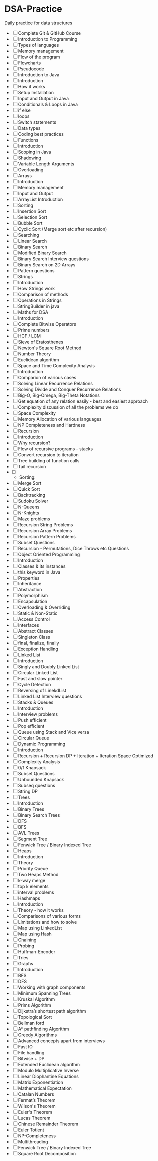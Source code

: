 # DSA-Practice
Daily practice for data structures

 - [ ] Complete Git & GitHub Course
 - [ ] Introduction to Programming
 - [ ] Types of languages
 - [ ] Memory management
 - [ ] Flow of the program
 - [ ] Flowcharts
 - [ ] Pseudocode
 - [ ] Introduction to Java
 - [ ] Introduction
 - [ ] How it works
 - [ ] Setup Installation
 - [ ] Input and Output in Java
 - [ ] Conditionals & Loops in Java
 - [ ] if else
 - [ ] loops
 - [ ] Switch statements
 - [ ] Data types
 - [ ] Coding best practices
 - [ ] Functions
 - [ ] Introduction
 - [ ] Scoping in Java
 - [ ] Shadowing
 - [ ] Variable Length Arguments
 - [ ] Overloading
 - [ ] Arrays
 - [ ] Introduction
 - [ ] Memory management
 - [ ] Input and Output
 - [ ] ArrayList Introduction
 - [ ] Sorting
 - [ ] Insertion Sort
 - [ ] Selection Sort
 - [ ] Bubble Sort
 - [ ] Cyclic Sort (Merge sort etc after recursion)
 - [ ] Searching
 - [ ] Linear Search
 - [ ] Binary Search
 - [ ] Modified Binary Search
 - [ ] Binary Search Interview questions
 - [ ] Binary Search on 2D Arrays
 - [ ] Pattern questions
 - [ ] Strings
 - [ ] Introduction
 - [ ] How Strings work
 - [ ] Comparison of methods
 - [ ] Operations in Strings
 - [ ] StringBuilder in java
 - [ ] Maths for DSA
 - [ ] Introduction
 - [ ] Complete Bitwise Operators
 - [ ] Prime numbers
 - [ ] HCF / LCM
 - [ ] Sieve of Eratosthenes
 - [ ] Newton's Square Root Method
 - [ ] Number Theory
 - [ ] Euclidean algorithm
 - [ ] Space and Time Complexity Analysis
 - [ ] Introduction
 - [ ] Comparion of various cases
 - [ ] Solving Linear Recurrence Relations
 - [ ] Solving Divide and Conquer Recurrence Relations
 - [ ] Big-O, Big-Omega, Big-Theta Notations
 - [ ] Get equation of any relation easily - best and easiest approach
 - [ ] Complexity discussion of all the problems we do
 - [ ] Space Complexity
 - [ ] Memory Allocation of various languages
 - [ ] NP Completeness and Hardness
 - [ ] Recursion
 - [ ] Introduction
 - [ ] Why recursion?
 - [ ] Flow of recursive programs - stacks
 - [ ] Convert recursion to iteration
 - [ ] Tree building of function calls
 - [ ] Tail recursion
 - [ ] - Sorting:
 - [ ] Merge Sort
 - [ ] Quick Sort
 - [ ] Backtracking
 - [ ] Sudoku Solver
 - [ ] N-Queens
 - [ ] N-Knights
 - [ ] Maze problems
 - [ ] Recursion String Problems
 - [ ] Recursion Array Problems
 - [ ] Recursion Pattern Problems
 - [ ] Subset Questions
 - [ ] Recursion - Permutations, Dice Throws etc Questions
 - [ ] Object Oriented Programming
 - [ ] Introduction
 - [ ] Classes & its instances
 - [ ] this keyword in Java
 - [ ] Properties
 - [ ] Inheritance
 - [ ] Abstraction
 - [ ] Polymorphism
 - [ ] Encapsulation
 - [ ] Overloading & Overriding
 - [ ] Static & Non-Static
 - [ ] Access Control
 - [ ] Interfaces
 - [ ] Abstract Classes
 - [ ] Singleton Class
 - [ ] final, finalize, finally
 - [ ] Exception Handling
 - [ ] Linked List
 - [ ] Introduction
 - [ ] Singly and Doubly Linked List
 - [ ] Circular Linked List
 - [ ] Fast and slow pointer
 - [ ] Cycle Detection
 - [ ] Reversing of LinekdList
 - [ ] Linked List Interview questions
 - [ ] Stacks & Queues
 - [ ] Introduction
 - [ ] Interview problems
 - [ ] Push efficient
 - [ ] Pop efficient
 - [ ] Queue using Stack and Vice versa
 - [ ] Circular Queue
 - [ ] Dynamic Programming
 - [ ] Introduction
 - [ ] Recursion + Recursion DP + Iteration + Iteration Space Optimized
 - [ ] Complexity Analysis
 - [ ] 0/1 Knapsack
 - [ ] Subset Questions
 - [ ] Unbounded Knapsack
 - [ ] Subseq questions
 - [ ] String DP
 - [ ] Trees
 - [ ] Introduction
 - [ ] Binary Trees
 - [ ] Binary Search Trees
 - [ ] DFS
 - [ ] BFS
 - [ ] AVL Trees
 - [ ] Segment Tree
 - [ ] Fenwick Tree / Binary Indexed Tree
 - [ ] Heaps
 - [ ] Introduction
 - [ ] Theory
 - [ ] Priority Queue
 - [ ] Two Heaps Method
 - [ ] k-way merge
 - [ ] top k elements
 - [ ] interval problems
 - [ ] Hashmaps
 - [ ] Introduction
 - [ ] Theory - how it works
 - [ ] Comparisons of various forms
 - [ ] Limitations and how to solve
 - [ ] Map using LinkedList
 - [ ] Map using Hash
 - [ ] Chaining
 - [ ] Probing
 - [ ] Huffman-Encoder
 - [ ] Tries
 - [ ] Graphs
 - [ ] Introduction
 - [ ] BFS
 - [ ] DFS
 - [ ] Working with graph components
 - [ ] Minimum Spanning Trees
 - [ ] Kruskal Algorithm
 - [ ] Prims Algorithm
 - [ ] Dijkstra’s shortest path algorithm
 - [ ] Topological Sort
 - [ ] Bellman ford
 - [ ] A* pathfinding Algorithm
 - [ ] Greedy Algorithms
 - [ ] Advanced concepts apart from interviews
 - [ ] Fast IO
 - [ ] File handling
 - [ ] Bitwise + DP
 - [ ] Extended Euclidean algorithm
 - [ ] Modulo Multiplicative Inverse
 - [ ] Linear Diophantine Equations
 - [ ] Matrix Exponentiation
 - [ ] Mathematical Expectation
 - [ ] Catalan Numbers
 - [ ] Fermat’s Theorem
 - [ ] Wilson's Theorem
 - [ ] Euler's Theorem
 - [ ] Lucas Theorem
 - [ ] Chinese Remainder Theorem
 - [ ] Euler Totient
 - [ ] NP-Completeness
 - [ ] Multithreading
 - [ ] Fenwick Tree / Binary Indexed Tree
 - [ ] Square Root Decomposition
